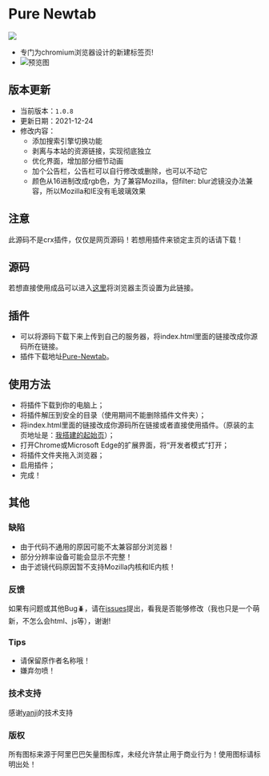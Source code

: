 # Pure Newtab


![ ](https://dl3.img.timecdn.cn/2021/07/06/tree.png)

* 专门为chromium浏览器设计的新建标签页!
* ![预览图](https://cdn.jsdelivr.net/gh/xiaoji235/Pure-Newtab/preview/img.png)

## 版本更新
- 当前版本：`1.0.8`
- 更新日期：2021-12-24
- 修改内容：
  - 添加搜索引擎切换功能
  - 剥离与本站的资源链接，实现彻底独立
  - 优化界面，增加部分细节动画
  - 加个公告栏，公告栏可以自行修改或删除，也可以不动它
  - 颜色从16进制改成rgb色，为了兼容Mozilla，但filter: blur滤镜没办法兼容，所以Mozilla和IE没有毛玻璃效果


## 注意
此源码不是crx插件，仅仅是网页源码！若想用插件来锁定主页的话请下载！

## 源码
若想直接使用成品可以进入[这里](https://xiaoji235.github.io/)将浏览器主页设置为此链接。

## 插件
* 可以将源码下载下来上传到自己的服务器，将index.html里面的链接改成你源码所在链接。
* 插件下载地址[Pure-Newtab](https://github.com/xiaoji235/Pure-Newtab-plugin)。

## 使用方法
* 将插件下载到你的电脑上；
* 将插件解压到安全的目录（使用期间不能删除插件文件夹）；
* 将index.html里面的链接改成你源码所在链接或者直接使用插件。（原装的主页地址是：[我搭建的起始页](https://xiaoji235.github.io/)）；
* 打开Chrome或Microsoft Edge的扩展界面，将“开发者模式”打开；
* 将插件文件夹拖入浏览器；
* 启用插件；
* 完成！

## 其他

### 缺陷
- 由于代码不通用的原因可能不太兼容部分浏览器！
- 部分分辨率设备可能会显示不完整！
- 由于滤镜代码原因暂不支持Mozilla内核和IE内核！

### 反馈
如果有问题或其他Bug🪲，请在[issues](https://github.com/xiaoji235/Pure-Newtab/issues)提出，看我是否能够修改（我也只是一个萌新，不怎么会html、js等），谢谢!

### Tips
* 请保留原作者名称哦！
* 嫌弃勿喷！

### 技术支持
感谢[yanji](https://simsoft.top)的技术支持

### 版权
所有图标来源于阿里巴巴矢量图标库，未经允许禁止用于商业行为！使用图标请标明出处！

